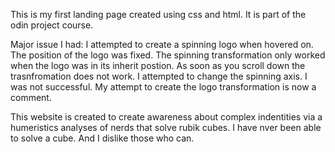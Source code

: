 This is my first landing page created using css and html. It is part of the odin project course.

Major issue I had: I attempted to create a spinning logo when hovered on. The position of the logo was fixed. The spinning transformation only worked when the logo was in its inherit postion. As soon as you scroll down the trasnfromation does not work.
I attempted to change the spinning axis. I was not successful. My attempt to create the logo transformation is now a comment. 

This website is created to create awareness about complex indentities via a humeristics analyses of nerds that solve rubik cubes. I have nver been able to solve a cube. And I dislike those who can.  
